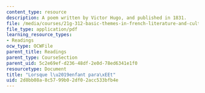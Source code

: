 ```yaml
---
content_type: resource
description: A poem written by Victor Hugo, and published in 1831.
file: /media/courses/21g-312-basic-themes-in-french-literature-and-culture-spring-2011/2d8bb08a8c5799b02df02acc533bfb4e_MIT21G_312S11_vhugopoem.pdf
file_type: application/pdf
learning_resource_types:
- Readings
ocw_type: OCWFile
parent_title: Readings
parent_type: CourseSection
parent_uid: 5c2e69ef-d236-48df-2e0d-78ed6341e1f0
resourcetype: Document
title: "Lorsque l\u2019enfant para\xEEt"
uid: 2d8bb08a-8c57-99b0-2df0-2acc533bfb4e
---
```

